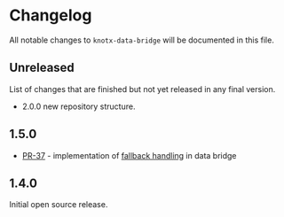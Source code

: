 # Changelog
All notable changes to `knotx-data-bridge` will be documented in this file.

## Unreleased
List of changes that are finished but not yet released in any final version.
- 2.0.0 new repository structure.

## 1.5.0
- [PR-37](https://github.com/Knotx/knotx-data-bridge/pull/37) - implementation of [fallback handling](https://github.com/Cognifide/knotx/issues/466) in data bridge

## 1.4.0
Initial open source release.
